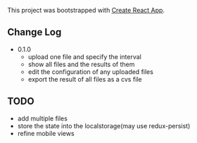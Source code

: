 This project was bootstrapped with [Create React App](https://github.com/facebook/create-react-app).

## Change Log

- 0.1.0
    * upload one file and specify the interval
    * show all files and the results of them
    * edit the configuration of any uploaded files
    * export the result of all files as a cvs file

## TODO

* add multiple files
* store the state into the localstorage(may use redux-persist)
* refine mobile views
